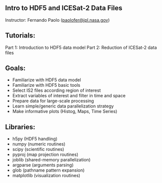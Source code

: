 Intro to HDF5 and ICESat-2 Data Files
-------------------------------------

Instructor: Fernando Paolo (paolofer@jpl.nasa.gov)  

## Tutorials:  

Part 1: Introduction to HDF5 data model
Part 2: Reduction of ICESat-2 data files  

## Goals:  

- Familiarize with HDF5 data model  
- Familiarize with HDF5 basic tools  
- Select IS2 files according region of interest  
- Extract variables of interest and filter in time and space  
- Prepare data for large-scale processing  
- Learn simple/generic data parallelization strategy  
- Make informative plots (Histog, Maps, Time Series)  

## Libraries:    

- h5py (HDF5 handling)   
- numpy (numeric routines)  
- scipy (scientific routines)  
- pyproj (map projection routines)   
- joblib (shared-memory parallelization)  
- argparse (arguments parsing)  
- glob (pathname pattern expansion)  
- matplotlib (visualization routines)  
